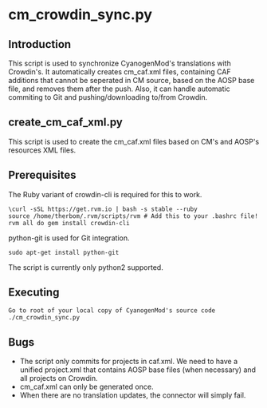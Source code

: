 cm_crowdin_sync.py
==================

Introduction
------------
This script is used to synchronize CyanogenMod's translations with Crowdin's. It automatically creates cm_caf.xml files, containing
CAF additions that cannot be seperated in CM source, based on the AOSP base file, and removes them after the push. Also, it can handle
automatic commiting to Git and pushing/downloading to/from Crowdin.

create_cm_caf_xml.py
--------------------
This script is used to create the cm_caf.xml files based on CM's and AOSP's resources XML files.

Prerequisites
-------------
The Ruby variant of crowdin-cli is required for this to work.

    \curl -sSL https://get.rvm.io | bash -s stable --ruby
    source /home/therbom/.rvm/scripts/rvm # Add this to your .bashrc file!
    rvm all do gem install crowdin-cli

python-git is used for Git integration.

    sudo apt-get install python-git

The script is currently only python2 supported.

Executing
---------
    Go to root of your local copy of CyanogenMod's source code
    ./cm_crowdin_sync.py

Bugs
----
 - The script only commits for projects in caf.xml. We need to have a unified project.xml that contains AOSP base
   files (when necessary) and all projects on Crowdin.
 - cm_caf.xml can only be generated once.
 - When there are no translation updates, the connector will simply fail.
